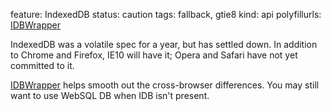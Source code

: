 feature: IndexedDB
status: caution
tags: fallback, gtie8
kind: api
polyfillurls: [IDBWrapper](https://github.com/jensarps/IDBWrapper)

IndexedDB was a volatile spec for a year, but has settled down. In addition to Chrome and Firefox, IE10 will have it; Opera and Safari have not yet committed to it.

[IDBWrapper](https://github.com/jensarps/IDBWrapper) helps smooth out the cross-browser differences. You may still want to use WebSQL DB when IDB isn't present.